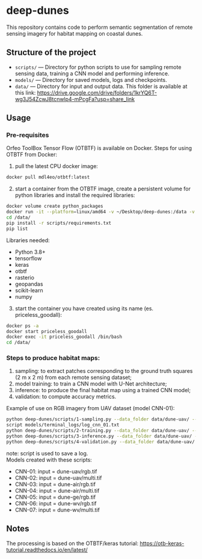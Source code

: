 # deep-dunes

This repository contains code to perform semantic segmentation of remote sensing imagery for habitat mapping on coastal dunes.

## Structure of the project

- `scripts/` — Directory for python scripts to use for sampling remote sensing data, training a CNN model and performing inference.
- `models/` — Directory for saved models, logs and checkpoints.
- `data/` — Directory for input and output data. This folder is available at this link: https://drive.google.com/drive/folders/1krYQ6T-wg3J54ZcwJ8tcnwlp4-mPcgFa?usp=share_link 

## Usage
### Pre-requisites
Orfeo ToolBox Tensor Flow (OTBTF) is available on Docker. 
Steps for using OTBTF from Docker:
1) pull the latest CPU docker image:
```bash
docker pull mdl4eo/otbtf:latest
```

2) start a container from the OTBTF image, create a persistent volume for python libraries and install the required libraries:
```bash
docker volume create python_packages
docker run -it --platform=linux/amd64 -v ~/Desktop/deep-dunes:/data -v python_packages:/Users/emilpaf/Library/Python/3.9/lib/python/site-packages mdl4eo/otbtf:latest /bin/bash
cd /data/
pip install -r scripts/requirements.txt
pip list
```
Libraries needed:
- Python 3.8+
- tensorflow
- keras
- otbtf
- rasterio
- geopandas
- scikit-learn
- numpy

3) start the container you have created using its name (es. priceless_goodall):
```bash
docker ps -a
docker start priceless_goodall
docker exec -it priceless_goodall /bin/bash
cd /data/
```

### Steps to produce habitat maps:
1) sampling: to extract patches corresponding to the ground truth squares (2 m x 2 m) from each remote sensing dataset;
2) model training: to train a CNN model with U-Net architecture;
3) inference: to produce the final habitat map using a trained CNN model;
4) validation: to compute accuracy metrics.

Example of use on RGB imagery from UAV dataset (model CNN-01):
```bash
python deep-dunes/scripts/1-sampling.py --data_folder data/dune-uav/ --patch_size 100
script models/terminal_logs/log_cnn_01.txt
python deep-dunes/scripts/2-training.py --data_folder data/dune-uav/ --model_name cnn-01 --img_type rgb --class_nb 4
python deep-dunes/scripts/3-inference.py --data_folder data/dune-uav/ --model_name cnn-01 --img_type rgb --ext_fname box=3000:3000:5000:5000
python deep-dunes/scripts/4-validation.py --data_folder data/dune-uav/ --model_name cnn-01 --img_type rgb
```
note: script is used to save a log.  
Models created with these scripts:
- CNN-01: input = dune-uav/rgb.tif
- CNN-02: input = dune-uav/multi.tif
- CNN-03: input = dune-air/rgb.tif
- CNN-04: input = dune-air/multi.tif
- CNN-05: input = dune-ge/rgb.tif
- CNN-06: input = dune-wv/rgb.tif
- CNN-07: input = dune-wv/multi.tif
 


## Notes
The processing is based on the OTBTF/keras tutorial: https://otb-keras-tutorial.readthedocs.io/en/latest/ 
